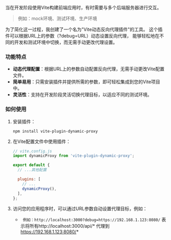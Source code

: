 当在开发阶段使用Vite构建前端应用时，有时需要与多个后端服务器进行交互。
> 例如：mock环境、测试环境、生产环境

为了简化这一过程，我创建了一个名为"Vite动态反向代理插件"的工具。
这个插件可以根据URL上的参数（?debug=URL）动态设置反向代理，
能够轻松地在不同的开发和测试环境中切换，而无需手动更改代理设置。

### 功能特点

- **动态代理配置**：根据URL上的参数自动配置反向代理，无需手动更改Vite配置文件。
- **简单易用**：只需安装插件并提供所需的参数，即可轻松集成到您的Vite项目中。
- **灵活性**：支持在开发阶段灵活切换代理目标，以适应不同的测试环境。

### 如何使用

1. 安装插件：

   ```shell
   npm install vite-plugin-dynamic-proxy
   ```

2. 在Vite配置文件中使用插件：

   ```javascript
   // vite.config.js
   import dynamicProxy from 'vite-plugin-dynamic-proxy';

   export default {
     // ...其他配置

     plugins: [
       // ...
       dynamicProxy(),
     ],
   };
   ```


3. 访问您的应用程序时，可以通过URL参数自动设置代理目标，例如：

   -  ` 例如：http://localhost:3000?debug=https://192.168.1.123:8080/`
   表示将所有http://localhost:3000/api/* 代理到 https://192.168.1.123:8080/*   
